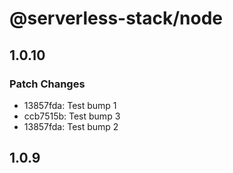 # @serverless-stack/node

## 1.0.10

### Patch Changes

- 13857fda: Test bump 1
- ccb7515b: Test bump 3
- 13857fda: Test bump 2

## 1.0.9
